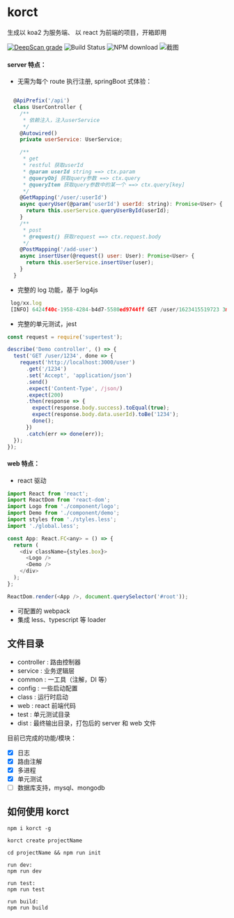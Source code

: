 # korct

生成以 koa2 为服务端、 以 react 为前端的项目，开箱即用

[![DeepScan grade](https://deepscan.io/api/teams/13594/projects/17523/branches/404425/badge/grade.svg)](https://deepscan.io/dashboard#view=project&tid=13594&pid=17523&bid=404425)
![Build Status](https://travis-ci.org/AdaXH/sites-server-ts.svg?branch=main)
![NPM download](https://img.shields.io/npm/dt/korct.svg)
![截图](https://bucker-for-sae.oss-cn-hangzhou.aliyuncs.com/githubimg/%E5%BE%AE%E4%BF%A1%E5%9B%BE%E7%89%87_20211115100302.png)

#### server 特点：

- 无需为每个 route 执行注册, springBoot 式体验：

```js

  @ApiPrefix('/api')
  class UserController {
    /**
     * 依赖注入，注入userService
     */
    @Autowired()
    private userService: UserService;

    /**
     * get
     * restful 获取userId
     * @param userId string ==> ctx.param
     * @queryObj 获取query参数 ==> ctx.query
     * @queryItem 获取query参数中的某一个 ==> ctx.query[key]
     */
    @GetMapping('/user/:userId')
    async queryUser(@param('userId') userId: string): Promise<User> {
      return this.userService.queryUserById(userId);
    }
    /**
     * post
     * @request() 获取request ==> ctx.request.body
     */
    @PostMapping('/add-user')
    async insertUser(@request() user: User): Promise<User> {
      return this.userService.insertUser(user);
    }
  }
```

- 完整的 log 功能，基于 log4js

```js
 log/xx.log
 [INFO] 6424f40c-1958-4284-b4d7-5580ed9744ff GET /user/1623415519723 3ms req: {"userId":"1623415519723"} res: {"errorMessage":null,"errorCode":null,"errorStack":null,"data":{"name":"hello","userId":"1623415519723"},"success":true,"traceId":"6424f40c-1958-4284-b4d7-5580ed9744ff","pid":9580}

```

- 完整的单元测试，jest

```js
const request = require('supertest');

describe('Demo controller', () => {
  test('GET /user/1234', done => {
    request('http://localhost:3000/user')
      .get('/1234')
      .set('Accept', 'application/json')
      .send()
      .expect('Content-Type', /json/)
      .expect(200)
      .then(response => {
        expect(response.body.success).toEqual(true);
        expect(response.body.data.userId).toBe('1234');
        done();
      })
      .catch(err => done(err));
  });
});
```

#### web 特点：

- react 驱动

```js
import React from 'react';
import ReactDom from 'react-dom';
import Logo from './component/logo';
import Demo from './component/demo';
import styles from './styles.less';
import './global.less';

const App: React.FC<any> = () => {
  return (
    <div className={styles.box}>
      <Logo />
      <Demo />
    </div>
  );
};

ReactDom.render(<App />, document.querySelector('#root'));
```

- 可配置的 webpack
- 集成 less、typescript 等 loader

## 文件目录

- controller : 路由控制器
- service : 业务逻辑层
- common : 一工具（注解，DI 等）
- config : 一些启动配置
- class : 运行时启动
- web : react 前端代码
- test : 单元测试目录
- dist : 最终输出目录，打包后的 server 和 web 文件

目前已完成的功能/模块：

- [x] 日志
- [x] 路由注解
- [x] 多进程
- [x] 单元测试
- [ ] 数据库支持，mysql、mongodb

## 如何使用 korct

```shell
npm i korct -g

korct create projectName

cd projectName && npm run init

run dev:
npm run dev

run test:
npm run test

run build:
npm run build
```
